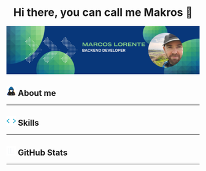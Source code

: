 <div align="center">
<h1 align="center">
    Hi there, you can call me Makros 👋
</h1>
</div>
<img src="https://github.com/makrosloro/makrosloro/raw/main/img/marcos_lorente_github_banner.png">

<h2 style="text-align:center"></h2>

## <picture><img src = "https://github.com/makrosloro/makrosloro/raw/main/img/about_me.gif" width = 25px></picture> About me

<hr>

## <picture><img src = "https://github.com/makrosloro/makrosloro/raw/main/img/skills.gif" width = 25px></picture> Skills

<hr>

## <picture><img src = "https://github.com/makrosloro/makrosloro/raw/main/img/github_stats.gif" width = 25px></picture> GitHub Stats

<hr>


<!-- 
**makrosloro/makrosloro** is a ✨ _special_ ✨ repository because its `README.md` (this file) appears on your GitHub profile.

Here are some ideas to get you started:

- 🔭 I’m currently working on ...
- 🌱 I’m currently learning ...
- 👯 I’m looking to collaborate on ...
- 🤔 I’m looking for help with ...
- 💬 Ask me about ...
- 📫 How to reach me: ...
- 😄 Pronouns: ...
- ⚡ Fun fact: ...
-->
